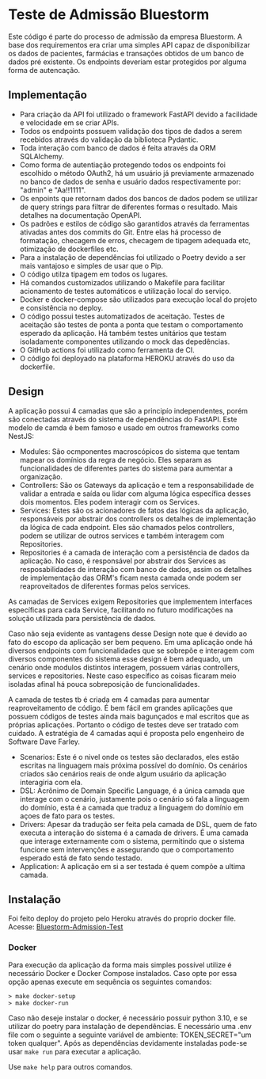 # Teste de Admissão Bluestorm

Este código é parte do processo de admissão da empresa Bluestorm. A base dos requirementos era criar uma simples API
capaz de disponibilizar os dados de pacientes, farmácias e transações obtidos de um banco de dados pré existente.
Os endpoints deveriam estar protegidos por alguma forma de autencação.

## Implementação

 - Para criação da API foi utilizado o framework FastAPI devido a facilidade e velocidade em se criar APIs.
 - Todos os endpoints possuem validação dos tipos de dados a serem recebidos através do validação 
da biblioteca Pydantic.
 - Toda interação com banco de dados é feita através da ORM SQLAlchemy.
 - Como forma de autentiação protegendo todos os endpoints foi escolhido o método OAuth2, há um usuário já previamente
armazenado no banco de dados de senha e usuário dados respectivamente por: "admin" e "Aa!!1111".
 - Os enpoints que retornam dados dos bancos de dados podem se utilizar de query strings para filtrar de diferentes
formas o resultado. Mais detalhes na documentação OpenAPI.
 - Os padrões e estilos de código são garantidos através da ferramentas ativadas antes dos commits do Git. Entre elas há
processo de formatação, checagem de erros, checagem de tipagem adequada etc, otimização de dockerfiles etc.
 - Para a instalação de dependências foi utilizado o Poetry devido a ser mais vantajoso e simples de usar que o Pip.
 - O código utilza tipagem em todos os lugares.
 - Há comandos customizados utilizando o Makefile para facilitar acionamento de testes automáticos e utilização local
do serviço.
 - Docker e docker-compose são utilizados para execução local do projeto e consistência no deploy.
 - O código possui testes automatizados de aceitação. Testes de aceitação são testes de ponta a ponta que testam o 
comportamento esperado da aplicação. Há também testes unitários que testam isoladamente componentes utilizando o mock
das depedências.
 - O GitHub actions foi utilizado como ferramenta de CI.
 - O código foi deployado na plataforma HEROKU através do uso da dockerfile.

## Design

A aplicação possui 4 camadas que são a principío independentes, porém são conectadas através do sistema de
dependências do FastAPI. Este modelo de camda é bem famoso e usado em outros frameworks como NestJS:
- Modules: São ocmponentes macroscópicos do sistema que tentam mapear os domínios da regra de negócio. Eles separam as
funcionalidades de diferentes partes do sistema para aumentar a organização.
 - Controllers: São os Gateways da aplicação e tem a responsabilidade de validar a entrada e saída ou lidar com alguma
lógica específica desses dois momentos. Eles podem interagir com os Services.
 - Services: Estes são os acionadores de fatos das lógicas da aplicação, responsáveis por abstrair dos controllers os 
detalhes de implementação da lógica de cada endpoint. Eles são chamados pelos controllers, podem se utilizar de outros
services e também interagem com Repositories.
 - Repositories é a camada de interação com a persistência de dados da aplicação. No caso, é responsável por abstrair
dos Services as resposabilidades de interação com banco de dados, assim os detalhes de implementação das ORM's ficam 
nesta camada onde podem ser reaproveitados de diferentes formas pelos services.

As camadas de Services exigem Repositories que implementem interfaces específicas para cada Service, facilitando no futuro 
modificações na solução utilizada para persistência de dados.

Caso não seja evidente as vantagens desse Design note que é devido ao fato do escopo da aplicação ser bem pequeno. Em uma
aplicação onde há diversos endpoints com funcionalidades que se sobrepõe e interagem com diversos componentes do sistema
esse design é bem adequado, um cenário onde modulos distintos interagem, possuem várias controllers, 
services e repositories. Neste caso específico as coisas ficaram meio isoladas afinal há pouca sobreposição de
funcionalidades.

A camada de testes tb é criada em 4 camadas para aumentar reaproveitamento de código. É bem fácil em grandes aplicações
que possuem códigos de testes ainda mais bagunçados e mal escritos que as próprias aplicações. Portanto o código de
testes deve ser tratado com cuidado. A estratégia de 4 camadas aqui é proposta pelo engenheiro de Software Dave Farley.
- Scenarios: Este é o nivel onde os testes são declarados, eles estão escritas na linguagem mais próxima possível do
domínio. Os cenários criados são cenários reais de onde algum usuário da aplicação interagiria com ela.
- DSL: Acrônimo de Domain Specific Language, é a única camada que interage com o cenário, justamente pois o cenário só
fala a linguagem do domínio, esta é a camada que traduz a linguagem do domínio em açoes de fato para os testes.
- Drivers: Apesar da tradução ser feita pela camada de DSL, quem de fato executa a interação do sistema é a camada de
drivers. É uma camada que interage externamente com o sistema, permitindo que o sistema funcione sem 
intervenções e assegurando que o comportamento esperado está de fato sendo testado.
- Application: A aplicação em si a ser testada é quem compõe a ultima camada.


## Instalação

Foi feito deploy do projeto pelo Heroku através do proprio docker file. Acesse: 
[Bluestorm-Admission-Test](https://bluestorm-admission-test.herokuapp.com/docs)

### Docker
Para execução da aplicação da forma mais simples possível utilize é necessário Docker e Docker Compose instalados. 
Caso opte por essa opção apenas execute em sequência os seguintes comandos:
```
> make docker-setup
> make docker-run
```
Caso não deseje instalar o docker, é necessário possuir python 3.10, e se utilizar do poetry para instalação de
dependências. E necessário uma .env file com o seguinte a seguinte variável de ambiente:
TOKEN_SECRET="um token qualquer". Após as dependências devidamente instaladas pode-se usar 
```make run``` para executar a aplicação.

Use ```make help``` para outros comandos.
